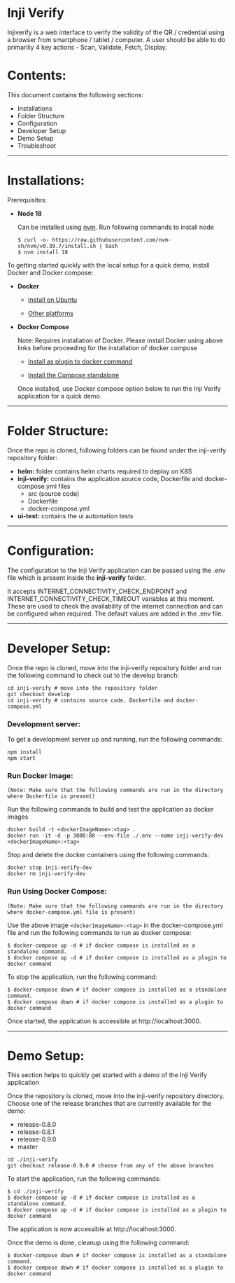 # Inji Verify

Injiverify is a web interface to verify the validity of the QR / credential using a browser from smartphone / tablet / computer.  A user should be able to do primariliy 4 key actions - Scan, Validate, Fetch, Display.

# Contents:
This document contains the following sections:
* Installations
* Folder Structure
* Configuration
* Developer Setup
* Demo Setup
* Troubleshoot
---

# Installations:

Prerequisites:

- **Node 18**

  Can be installed using [nvm](https://github.com/nvm-sh/nvm). Run following commands to install node

    ```shell
    $ curl -o- https://raw.githubusercontent.com/nvm-sh/nvm/v0.39.7/install.sh | bash
    $ nvm install 18
    ```

To getting started quickly with the local setup for a quick demo, install Docker and Docker compose:

- **Docker**

    - [Install on Ubuntu](https://docs.docker.com/engine/install/ubuntu/)
    
    - [Other platforms](https://docs.docker.com/engine/install/)
  
- **Docker Compose**
  
  Note: Requires installation of Docker. Please install Docker using above links before proceeding for the installation of docker compose 
    
    - [Install as plugin to docker command](https://docs.docker.com/compose/install/#scenario-two-install-the-compose-plugin)
  
    - [Install the Compose standalone](https://docs.docker.com/compose/install/#scenario-three-install-the-compose-standalone)

  Once installed, use Docker compose option below to run the Inji Verify application for a quick demo.
---

# Folder Structure:
Once the repo is cloned, following folders can be found under the inji-verify repository folder:

* **helm:** folder contains helm charts required to deploy on K8S
* **inji-verify:** contains the application source code, Dockerfile and docker-compose.yml files
  * src (source code)
  * Dockerfile
  * docker-compose.yml
* **ui-test:** contains the ui automation tests

---

# Configuration:
The configuration to the Inji Verify application can be passed using the .env file which is present inside the **inji-verify** folder.

It accepts INTERNET_CONNECTIVITY_CHECK_ENDPOINT and INTERNET_CONNECTIVITY_CHECK_TIMEOUT variables at this moment. These are used to check the availability of the internet connection and can be configured when required. The default values are added in the .env file.

---

# Developer Setup:

Once the repo is cloned, move into the inji-verify repository folder and run the following command to check out to the develop branch:
```shell
cd inji-verify # move into the repository folder
git checkout develop
cd inji-verify # contains source code, Dockerfile and docker-compose.yml
```

### Development server:
To get a development server up and running, run the following commands:
```shell
npm install
npm start
```

### Run Docker Image:
    (Note: Make sure that the following commands are run in the directory where Dockerfile is present)

Run the following commands to build and test the application as docker images
```shell
docker build -t <dockerImageName>:<tag> .
docker run -it -d -p 3000:80 --env-file ./.env --name inji-verify-dev <dockerImageName>:<tag>
```

Stop and delete the docker containers using the following commands:
```shell
docker stop inji-verify-dev
docker rm inji-verify-dev
```

### Run Using Docker Compose:
    (Note: Make sure that the following commands are run in the directory where docker-compose.yml file is present)

Use the above image `<dockerImageName>:<tag>` in the docker-compose.yml file and run the following commands to run as docker compose:
```shell
$ docker-compose up -d # if docker compose is installed as a standalone command.
$ docker compose up -d # if docker compose is installed as a plugin to docker command
```
To stop the application, run the following command:
```shell
$ docker-compose down # if docker compose is installed as a standalone command.
$ docker compose down # if docker compose is installed as a plugin to docker command
```

Once started, the application is accessible at http://localhost:3000.

---

# Demo Setup:
This section helps to quickly get started with a demo of the Inji Verify application

Once the repository is cloned, move into the inji-verify repository directory.
Choose one of the release branches that are currently available for the demo:
* release-0.8.0
* release-0.8.1
* release-0.9.0
* master

```shell
cd ./inji-verify
git checkout release-0.9.0 # choose from any of the above branches
```
To start the application, run the following commands:
```shell
$ cd ./inji-verify
$ docker-compose up -d # if docker compose is installed as a standalone command.
$ docker compose up -d # if docker compose is installed as a plugin to docker command
```
The application is now accessible at http://localhost:3000.

Once the demo is done, cleanup using the following command:
```shell
$ docker-compose down # if docker compose is installed as a standalone command.
$ docker compose down # if docker compose is installed as a plugin to docker command
```
